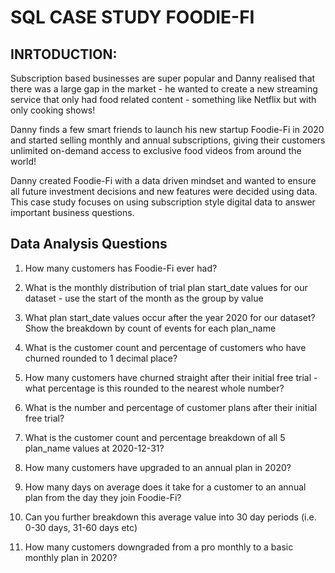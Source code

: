 
# SQL CASE STUDY FOODIE-FI 
## INRTODUCTION:

Subscription based businesses are super popular and Danny realised that there was a large gap in the market - he wanted to create a new streaming service that only had food related content - something like Netflix but with only cooking shows!

Danny finds a few smart friends to launch his new startup Foodie-Fi in 2020 and started selling monthly and annual subscriptions, giving their customers unlimited on-demand access to exclusive food videos from around the world!

Danny created Foodie-Fi with a data driven mindset and wanted to ensure all future investment decisions and new features were decided using data. This case study focuses on using subscription style digital data to answer important business questions.


## Data Analysis Questions

1. How many customers has Foodie-Fi ever had?

2. What is the monthly distribution of trial plan start_date values for our dataset - use the start of the month as the group by value

3. What plan start_date values occur after the year 2020 for our dataset? Show the breakdown by count of events for each plan_name

4. What is the customer count and percentage of customers who have churned rounded to 1 decimal place?

5. How many customers have churned straight after their initial free trial - what percentage is this rounded to the nearest whole number?

6. What is the number and percentage of customer plans after their initial free trial?

7. What is the customer count and percentage breakdown of all 5 plan_name values at 2020-12-31?

8. How many customers have upgraded to an annual plan in 2020?

9. How many days on average does it take for a customer to an annual plan from the day they join Foodie-Fi?

10. Can you further breakdown this average value into 30 day periods (i.e. 0-30 days, 31-60 days etc)

11. How many customers downgraded from a pro monthly to a basic monthly plan in 2020?





